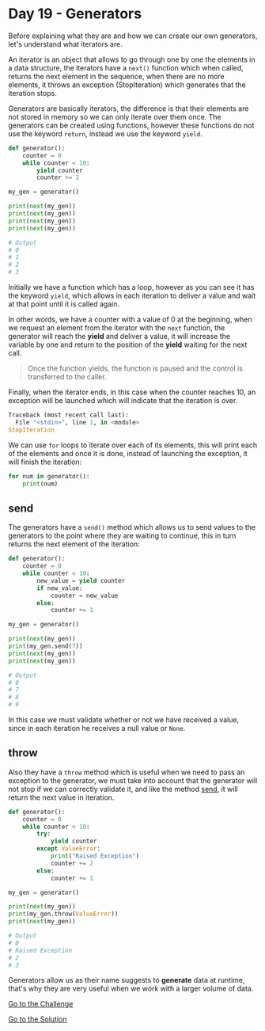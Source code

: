 # Day 19 - Generators

Before explaining what they are and how we can create our own generators, let's understand what iterators are.

An iterator is an object that allows to go through one by one the elements in a data structure, the iterators have a `next()` function which when called, returns the next element in the sequence, when there are no more elements, it throws an exception (StopIteration) which generates that the iteration stops.

Generators are basically iterators, the difference is that their elements are not stored in memory so we can only iterate over them once. The generators can be created using functions, however these functions do not use the keyword `return`, instead we use the keyword `yield`.

```python
def generator():
    counter = 0
    while counter < 10:
        yield counter
        counter += 1

my_gen = generator()

print(next(my_gen))
print(next(my_gen))
print(next(my_gen))
print(next(my_gen))

# Output
# 0
# 1
# 2
# 3
```

Initially we have a function which has a loop, however as you can see it has the keyword `yield`, which allows in each iteration to deliver a value and wait at that point until it is called again.

In other words, we have a counter with a value of 0 at the beginning, when we request an element from the iterator with the `next` function, the generator will reach the **yield** and deliver a value, it will increase the variable by one and return to the position of the **yield** waiting for the next call.

> Once the function yields, the function is paused and the control is transferred to the caller.

Finally, when the iterator ends, in this case when the counter reaches 10, an exception will be launched which will indicate that the iteration is over.

```python
Traceback (most recent call last):
  File "<stdin>", line 1, in <module>
StopIteration
```

We can use `for` loops to iterate over each of its elements, this will print each of the elements and once it is done, instead of launching the exception, it will finish the iteration:

```python
for num in generator():
    print(num)
```

## send

The generators have a `send()` method which allows us to send values to the generators to the point where they are waiting to continue, this in turn returns the next element of the iteration:

```python
def generator():
    counter = 0
    while counter < 10:
        new_value = yield counter
        if new_value:
            counter = new_value
        else:
            counter += 1

my_gen = generator()

print(next(my_gen))
print(my_gen.send(7))
print(next(my_gen))
print(next(my_gen))

# Output
# 0
# 7
# 8
# 9
```

In this case we must validate whether or not we have received a value, since in each iteration he receives a null value or `None`.

## throw

Also they have a `throw` method which is useful when we need to pass an exception to the generator, we must take into account that the generator will not stop if we can correctly validate it, and like the method [send](#send), it will return the next value in iteration.

```python
def generator():
    counter = 0
    while counter < 10:
        try:
            yield counter
        except ValueError:
            print("Raised Exception")
            counter += 2
        else:
            counter += 1

my_gen = generator()

print(next(my_gen))
print(my_gen.throw(ValueError))
print(next(my_gen))

# Output
# 0
# Raised Exception
# 2
# 3
```

Generators allow us as their name suggests to **generate** data at runtime, that's why they are very useful when we work with a larger volume of data.

[Go to the Challenge](https://github.com/estebansolo/Python30/blob/master/exercises/19_generators.py)

[Go to the Solution](https://github.com/estebansolo/Python30/blob/master/solutions/19_generators.py)